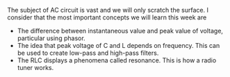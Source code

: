 The subject of AC circuit is vast and we will only scratch the surface.  I consider that the most important concepts we will learn this week are

* The difference between instantaneous value and peak value of voltage, particular using phasor. 
* The idea that peak voltage of C and L depends on frequency. This can be used to create low-pass and high-pass filters. 
* The RLC displays a phenomena called resonance. This is how a radio tuner works. 